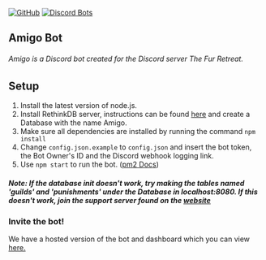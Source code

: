 [![GitHub](https://img.shields.io/github/license/mashape/apistatus.svg)](https://github.com/AmigoDevTeam/Amigo/)
[![Discord Bots](https://discordbots.org/api/widget/servers/464551154114756609.svg)](https://discordbots.org/bot/464551154114756609)

## Amigo Bot

###### Amigo is a Discord bot created for the Discord server The Fur Retreat.

## Setup
1. Install the latest version of node.js.
2. Install RethinkDB server, instructions can be found [here](https://rethinkdb.com/docs/install/) and create a Database with the name Amigo.
3. Make sure all dependencies are installed by running the command `npm install`
4. Change `config.json.example` to `config.json` and insert the bot token, the Bot Owner's ID and the Discord webhook logging link.
5. Use `npm start` to run the bot. ([pm2 Docs](https://pm2.io/doc/en/runtime/features/commands-cheatsheet/))

##### Note: If the database init doesn't work, try making the tables named 'guilds' and 'punishments' under the Database in localhost:8080. If this doesn't work, join the support server found on the [website](https://amigo.fun/)

### Invite the bot!
We have a hosted version of the bot and dashboard which you can view [here.](https://amigo.fun/)
